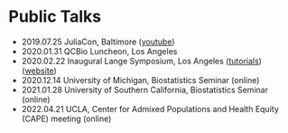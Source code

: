 # Public Talks

+ 2019.07.25 JuliaCon, Baltimore ([youtube](https://www.youtube.com/watch?v=UPIKafShwFw))
+ 2020.01.31 QCBio Luncheon, Los Angeles
+ 2020.02.22 Inaugural Lange Symposium, Los Angeles ([tutorials](https://github.com/OpenMendel/LangeSymposium-ProgrammingWorkshop-20202022))([website](https://langesymposium.github.io/2020/))
+ 2020.12.14 University of Michigan, Biostatistics Seminar (online)
+ 2021.01.28 University of Southern California, Biostatistics Seminar (online)
+ 2022.04.21 UCLA, Center for Admixed Populations and Health Equity (CAPE) meeting (online)
